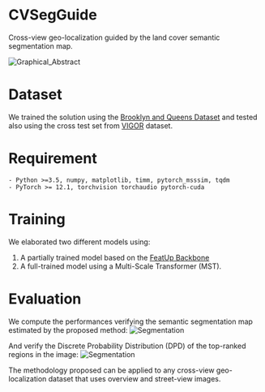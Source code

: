 # **CVSegGuide**
Cross-view geo-localization guided by the land cover semantic segmentation map.

![Graphical_Abstract](https://github.com/nathanxavier/CVSegGuide/blob/e0a8e126908861d44dccdcadd3218cf56547b377/Figures/Graphical%20Abstract.png)


# **Dataset**
We trained the solution using the [Brooklyn and Queens Dataset](https://arxiv.org/pdf/2204.01807) and tested also using the cross test set from [VIGOR](https://github.com/Jeff-Zilence/VIGOR) dataset.


# **Requirement**
```
- Python >=3.5, numpy, matplotlib, timm, pytorch_msssim, tqdm
- PyTorch >= 12.1, torchvision torchaudio pytorch-cuda
```

# **Training**
We elaborated two different models using:
 1. A partially trained model based on the [FeatUp Backbone](https://github.com/mhamilton723/FeatUp)
 2. A full-trained model using a Multi-Scale Transformer (MST).

# **Evaluation**
We compute the performances verifying the semantic segmentation map estimated by the proposed method:
![Segmentation](https://github.com/nathanxavier/CVSegGuide/blob/main/Figures/B%26Q%20Segments.png)

And verify the Discrete Probability Distribution (DPD) of the top-ranked regions in the image:
![Segmentation](https://github.com/nathanxavier/CVSegGuide/blob/main/Figures/B%26Q%20Regions.png)

The methodology proposed can be applied to any cross-view geo-localization dataset that uses overview and street-view images.
